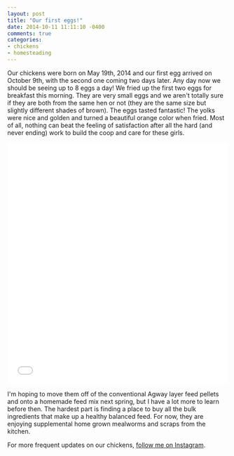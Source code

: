 ```yaml
---
layout: post
title: "Our first eggs!"
date: 2014-10-11 11:11:10 -0400
comments: true
categories:
- chickens
- homesteading
---
```


Our chickens were born on May 19th, 2014 and our first egg arrived on October 9th, with the second one coming two days later. Any day now we should be seeing up to 8 eggs a day! We fried up the first two eggs for breakfast this morning. They are very small eggs and we aren't totally sure if they are both from the same hen or not (they are the same size but slightly different shades of brown). The eggs tasted fantastic! The yolks were nice and golden and turned a beautiful orange color when fried. Most of all, nothing can beat the feeling of satisfaction after all the hard (and never ending) work to build the coop and care for these girls.

<iframe class="imgur-album" width="100%" height="550" frameborder="0" src="//imgur.com/a/Xf3kK/embed"></iframe>

I'm hoping to move them off of the conventional Agway layer feed pellets and onto a homemade feed mix next spring, but I have a lot more to learn before then. The hardest part is finding a place to buy all the bulk ingredients that make up a healthy balanced feed. For now, they are enjoying supplemental home grown mealworms and scraps from the kitchen.

For more frequent updates on our chickens, [follow me on Instagram](http://instagram.com/andrhamm).